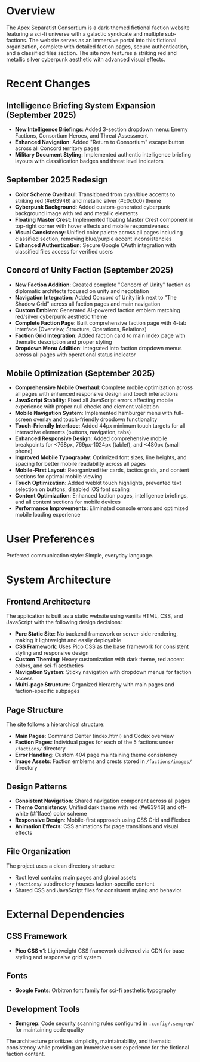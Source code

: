 # Overview

The Apex Separatist Consortium is a dark-themed fictional faction website featuring a sci-fi universe with a galactic syndicate and multiple sub-factions. The website serves as an immersive portal into this fictional organization, complete with detailed faction pages, secure authentication, and a classified files section. The site now features a striking red and metallic silver cyberpunk aesthetic with advanced visual effects.

# Recent Changes

## Intelligence Briefing System Expansion (September 2025)
- **New Intelligence Briefings**: Added 3-section dropdown menu: Enemy Factions, Consortium Heroes, and Threat Assessment
- **Enhanced Navigation**: Added "Return to Consortium" escape button across all Concord territory pages
- **Military Document Styling**: Implemented authentic intelligence briefing layouts with classification badges and threat level indicators

## September 2025 Redesign
- **Color Scheme Overhaul**: Transitioned from cyan/blue accents to striking red (#e63946) and metallic silver (#c0c0c0) theme
- **Cyberpunk Background**: Added custom-generated cyberpunk background image with red and metallic elements
- **Floating Master Crest**: Implemented floating Master Crest component in top-right corner with hover effects and mobile responsiveness
- **Visual Consistency**: Unified color palette across all pages including classified section, removing blue/purple accent inconsistencies
- **Enhanced Authentication**: Secure Google OAuth integration with classified files access for verified users

## Concord of Unity Faction (September 2025)
- **New Faction Addition**: Created complete "Concord of Unity" faction as diplomatic architects focused on unity and negotiation
- **Navigation Integration**: Added Concord of Unity link next to "The Shadow Grid" across all faction pages and main navigation
- **Custom Emblem**: Generated AI-powered faction emblem matching red/silver cyberpunk aesthetic theme
- **Complete Faction Page**: Built comprehensive faction page with 4-tab interface (Overview, Structure, Operations, Relations)
- **Faction Grid Integration**: Added faction card to main index page with thematic description and proper styling
- **Dropdown Menu Addition**: Integrated into faction dropdown menus across all pages with operational status indicator

## Mobile Optimization (September 2025)
- **Comprehensive Mobile Overhaul**: Complete mobile optimization across all pages with enhanced responsive design and touch interactions
- **JavaScript Stability**: Fixed all JavaScript errors affecting mobile experience with proper null checks and element validation
- **Mobile Navigation System**: Implemented hamburger menu with full-screen overlay and touch-friendly dropdown functionality
- **Touch-Friendly Interface**: Added 44px minimum touch targets for all interactive elements (buttons, navigation, tabs)
- **Enhanced Responsive Design**: Added comprehensive mobile breakpoints for <768px, 769px-1024px (tablet), and <480px (small phone)
- **Improved Mobile Typography**: Optimized font sizes, line heights, and spacing for better mobile readability across all pages
- **Mobile-First Layout**: Reorganized tier cards, tactics grids, and content sections for optimal mobile viewing
- **Touch Optimization**: Added webkit touch highlights, prevented text selection on buttons, disabled iOS font scaling
- **Content Optimization**: Enhanced faction pages, intelligence briefings, and all content sections for mobile devices
- **Performance Improvements**: Eliminated console errors and optimized mobile loading experience

# User Preferences

Preferred communication style: Simple, everyday language.

# System Architecture

## Frontend Architecture

The application is built as a static website using vanilla HTML, CSS, and JavaScript with the following design decisions:

- **Pure Static Site**: No backend framework or server-side rendering, making it lightweight and easily deployable
- **CSS Framework**: Uses Pico CSS as the base framework for consistent styling and responsive design
- **Custom Theming**: Heavy customization with dark theme, red accent colors, and sci-fi aesthetics
- **Navigation System**: Sticky navigation with dropdown menus for faction access
- **Multi-page Structure**: Organized hierarchy with main pages and faction-specific subpages

## Page Structure

The site follows a hierarchical structure:

- **Main Pages**: Command Center (index.html) and Codex overview
- **Faction Pages**: Individual pages for each of the 5 factions under `/factions/` directory
- **Error Handling**: Custom 404 page maintaining theme consistency
- **Image Assets**: Faction emblems and crests stored in `/factions/images/` directory

## Design Patterns

- **Consistent Navigation**: Shared navigation component across all pages
- **Theme Consistency**: Unified dark theme with red (#e63946) and off-white (#f1faee) color scheme
- **Responsive Design**: Mobile-first approach using CSS Grid and Flexbox
- **Animation Effects**: CSS animations for page transitions and visual effects

## File Organization

The project uses a clean directory structure:
- Root level contains main pages and global assets
- `/factions/` subdirectory houses faction-specific content
- Shared CSS and JavaScript files for consistent styling and behavior

# External Dependencies

## CSS Framework
- **Pico CSS v1**: Lightweight CSS framework delivered via CDN for base styling and responsive grid system

## Fonts
- **Google Fonts**: Orbitron font family for sci-fi aesthetic typography

## Development Tools
- **Semgrep**: Code security scanning rules configured in `.config/.semgrep/` for maintaining code quality

The architecture prioritizes simplicity, maintainability, and thematic consistency while providing an immersive user experience for the fictional faction content.
